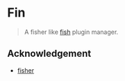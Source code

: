 # Fin

> A fisher like [fish](https://fishshell.com/) plugin manager.

## Acknowledgement

- [fisher](https://github.com/jorgebucaran/fisher)
